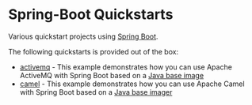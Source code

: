 # Spring-Boot Quickstarts

Various quickstart projects using [Spring Boot](http://projects.spring.io/spring-boot).

The following quickstarts is provided out of the box:

* [activemq](activemq) - This example demonstrates how you can use Apache ActiveMQ with Spring Boot 
  based on a [Java base image](https://github.com/fabric8io/base-images#java-base-images)
* [camel](camel) - This example demonstrates how you can use Apache Camel with Spring Boot 
  based on a [Java base imager](https://github.com/fabric8io/base-images#java-base-images)

